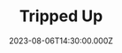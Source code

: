 ---
video:
  type: vimeo
  id: 852360021
speaker:
  permalink: codey-friesen
  name: Codey Friesen
title: Tripped Up
image: https://i.imgur.com/1UYXSPY.png
date: 2023-08-06T14:30:00.000Z
series: "in-step"
---